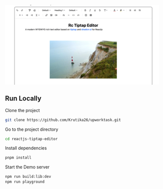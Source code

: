 ![App Screenshot](./screenshot/screenshot.png)

## Run Locally

Clone the project

```bash
git clone https://github.com/Krutika26/upworktask.git
```

Go to the project directory

```bash
cd reactjs-tiptap-editor
```

Install dependencies

```bash
pnpm install
```

Start the Demo server

```bash
npm run build:lib:dev
npm run playground
```
